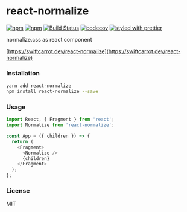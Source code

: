 # react-normalize

[![npm](https://img.shields.io/npm/v/react-normalize.svg)](https://www.npmjs.com/package/react-normalize)
[![npm](https://img.shields.io/npm/dm/react-normalize.svg)](https://www.npmjs.com/package/react-normalize)
[![Build Status](https://travis-ci.org/swiftcarrot/react-normalize.svg?branch=master)](https://travis-ci.org/swiftcarrot/react-normalize)
[![codecov](https://codecov.io/gh/swiftcarrot/react-normalize/branch/master/graph/badge.svg)](https://codecov.io/gh/swiftcarrot/react-normalize)
[![styled with prettier](https://img.shields.io/badge/styled_with-prettier-ff69b4.svg)](https://github.com/prettier/prettier)

normalize.css as react component

[https://swiftcarrot.dev/react-normalize](https://swiftcarrot.dev/react-normalize)

### Installation

```sh
yarn add react-normalize
npm install react-normalize --save
```

### Usage

```javascript
import React, { Fragment } from 'react';
import Normalize from 'react-normalize';

const App = ({ children }) => {
  return (
    <Fragment>
      <Normalize />
      {children}
    </Fragment>
  );
};
```

### License

MIT
